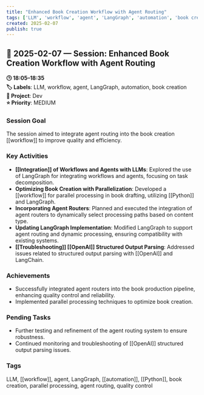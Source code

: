 ```yaml
---
title: "Enhanced Book Creation Workflow with Agent Routing"
tags: ['LLM', 'workflow', 'agent', 'LangGraph', 'automation', 'book creation']
created: 2025-02-07
publish: true
---
```


## 📅 2025-02-07 — Session: Enhanced Book Creation Workflow with Agent Routing

**🕒 18:05–18:35**  
**🏷️ Labels**: LLM, workflow, agent, LangGraph, automation, book creation  
**📂 Project**: Dev  
**⭐ Priority**: MEDIUM  


### Session Goal
The session aimed to integrate agent routing into the book creation [[workflow]] to improve quality and efficiency.

### Key Activities
- **[[Integration]] of Workflows and Agents with LLMs**: Explored the use of LangGraph for integrating workflows and agents, focusing on task decomposition.
- **Optimizing Book Creation with Parallelization**: Developed a [[workflow]] for parallel processing in book drafting, utilizing [[Python]] and LangGraph.
- **Incorporating Agent Routers**: Planned and executed the integration of agent routers to dynamically select processing paths based on content type.
- **Updating LangGraph Implementation**: Modified LangGraph to support agent routing and dynamic processing, ensuring compatibility with existing systems.
- **[[Troubleshooting]] [[OpenAI]] Structured Output Parsing**: Addressed issues related to structured output parsing with [[OpenAI]] and LangChain.

### Achievements
- Successfully integrated agent routers into the book production pipeline, enhancing quality control and reliability.
- Implemented parallel processing techniques to optimize book creation.

### Pending Tasks
- Further testing and refinement of the agent routing system to ensure robustness.
- Continued monitoring and troubleshooting of [[OpenAI]] structured output parsing issues.

### Tags
LLM, [[workflow]], agent, LangGraph, [[automation]], [[Python]], book creation, parallel processing, agent routing, quality control
